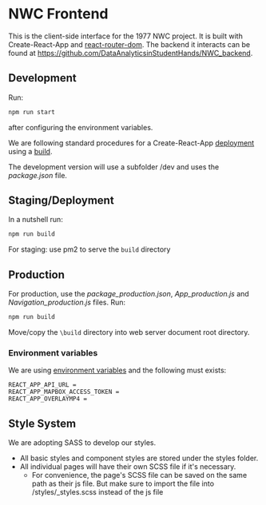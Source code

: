 # NWC Frontend 

This is the client-side interface for the 1977 NWC project. It is built with Create-React-App and [react-router-dom](https://www.npmjs.com/package/react-router-dom). The backend it interacts can be found at https://github.com/DataAnalyticsinStudentHands/NWC_backend.

## Development

Run: 
```bash
npm run start
```
after configuring the environment variables.

We are following standard procedures for a Create-React-App [deployment](https://create-react-app.dev/docs/deployment/) using a [build](https://create-react-app.dev/docs/production-build/). 

The development version will use a subfolder /dev and uses the *package.json* file.

## Staging/Deployment

In a nutshell run: 
```bash
npm run build
```

For staging: use pm2 to serve the `build` directory

## Production

For production, use the *package_production.json*, *App_production.js* and *Navigation_production.js* files.
Run:
```bash
npm run build
```

Move/copy the `\build` directory into web server document root directory.


### Environment variables

We are using [environment variables](https://create-react-app.dev/docs/adding-custom-environment-variables) and the following must exists:

```
REACT_APP_API_URL = 
REACT_APP_MAPBOX_ACCESS_TOKEN = 
REACT_APP_OVERLAYMP4 =
```

## Style System

We are adopting SASS to develop our styles.

* All basic styles and component styles are stored under the styles folder.
* All individual pages will have their own SCSS file if it's necessary. 
  * For convenience, the page's SCSS file can be saved on the same path as their js file. But make sure to import the file into /styles/_styles.scss instead of the js file